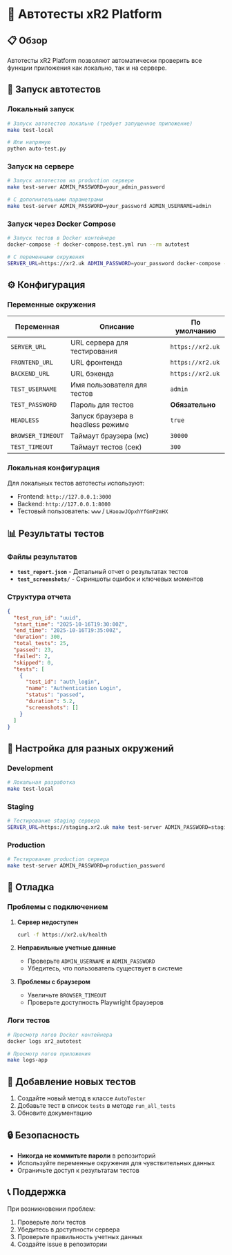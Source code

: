# 🧪 Автотесты xR2 Platform

## 📋 Обзор

Автотесты xR2 Platform позволяют автоматически проверить все функции приложения как локально, так и на сервере.

## 🚀 Запуск автотестов

### Локальный запуск

```bash
# Запуск автотестов локально (требует запущенное приложение)
make test-local

# Или напрямую
python auto-test.py
```

### Запуск на сервере

```bash
# Запуск автотестов на production сервере
make test-server ADMIN_PASSWORD=your_admin_password

# С дополнительными параметрами
make test-server ADMIN_PASSWORD=your_password ADMIN_USERNAME=admin
```

### Запуск через Docker Compose

```bash
# Запуск тестов в Docker контейнере
docker-compose -f docker-compose.test.yml run --rm autotest

# С переменными окружения
SERVER_URL=https://xr2.uk ADMIN_PASSWORD=your_password docker-compose -f docker-compose.test.yml run --rm autotest
```

## ⚙️ Конфигурация

### Переменные окружения

| Переменная | Описание | По умолчанию |
|-----------|----------|--------------|
| `SERVER_URL` | URL сервера для тестирования | `https://xr2.uk` |
| `FRONTEND_URL` | URL фронтенда | `https://xr2.uk` |
| `BACKEND_URL` | URL бэкенда | `https://xr2.uk` |
| `TEST_USERNAME` | Имя пользователя для тестов | `admin` |
| `TEST_PASSWORD` | Пароль для тестов | **Обязательно** |
| `HEADLESS` | Запуск браузера в headless режиме | `true` |
| `BROWSER_TIMEOUT` | Таймаут браузера (мс) | `30000` |
| `TEST_TIMEOUT` | Таймаут тестов (сек) | `300` |

### Локальная конфигурация

Для локальных тестов автотесты используют:
- Frontend: `http://127.0.0.1:3000`
- Backend: `http://127.0.0.1:8000`
- Тестовый пользователь: `www` / `LHaoawJOpxhYfGmP2mHX`

## 📊 Результаты тестов

### Файлы результатов

- **`test_report.json`** - Детальный отчет о результатах тестов
- **`test_screenshots/`** - Скриншоты ошибок и ключевых моментов

### Структура отчета

```json
{
  "test_run_id": "uuid",
  "start_time": "2025-10-16T19:30:00Z",
  "end_time": "2025-10-16T19:35:00Z",
  "duration": 300,
  "total_tests": 25,
  "passed": 23,
  "failed": 2,
  "skipped": 0,
  "tests": [
    {
      "test_id": "auth_login",
      "name": "Authentication Login",
      "status": "passed",
      "duration": 5.2,
      "screenshots": []
    }
  ]
}
```

## 🔧 Настройка для разных окружений

### Development

```bash
# Локальная разработка
make test-local
```

### Staging

```bash
# Тестирование staging сервера
SERVER_URL=https://staging.xr2.uk make test-server ADMIN_PASSWORD=staging_password
```

### Production

```bash
# Тестирование production сервера
make test-server ADMIN_PASSWORD=production_password
```

## 🐛 Отладка

### Проблемы с подключением

1. **Сервер недоступен**
   ```bash
   curl -f https://xr2.uk/health
   ```

2. **Неправильные учетные данные**
   - Проверьте `ADMIN_USERNAME` и `ADMIN_PASSWORD`
   - Убедитесь, что пользователь существует в системе

3. **Проблемы с браузером**
   - Увеличьте `BROWSER_TIMEOUT`
   - Проверьте доступность Playwright браузеров

### Логи тестов

```bash
# Просмотр логов Docker контейнера
docker logs xr2_autotest

# Просмотр логов приложения
make logs-app
```

## 📝 Добавление новых тестов

1. Создайте новый метод в классе `AutoTester`
2. Добавьте тест в список `tests` в методе `run_all_tests`
3. Обновите документацию

## 🔒 Безопасность

- **Никогда не коммитьте пароли** в репозиторий
- Используйте переменные окружения для чувствительных данных
- Ограничьте доступ к результатам тестов

## 📞 Поддержка

При возникновении проблем:
1. Проверьте логи тестов
2. Убедитесь в доступности сервера
3. Проверьте правильность учетных данных
4. Создайте issue в репозитории
